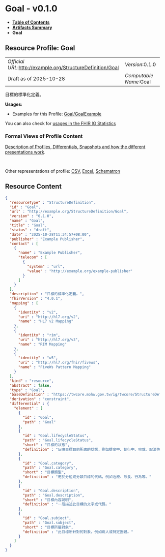 # Goal - v0.1.0

* [**Table of Contents**](toc.md)
* [**Artifacts Summary**](artifacts.md)
* **Goal**

## Resource Profile: Goal 

| | |
| :--- | :--- |
| *Official URL*:http://example.org/StructureDefinition/Goal | *Version*:0.1.0 |
| Draft as of 2025-10-28 | *Computable Name*:Goal |

 
目標的標準化定義。 

**Usages:**

* Examples for this Profile: [Goal/GoalExample](Goal-GoalExample.md)

You can also check for [usages in the FHIR IG Statistics](https://packages2.fhir.org/xig/fhir.example|current/StructureDefinition/Goal)

### Formal Views of Profile Content

 [Description of Profiles, Differentials, Snapshots and how the different presentations work](http://build.fhir.org/ig/FHIR/ig-guidance/readingIgs.html#structure-definitions). 

 

Other representations of profile: [CSV](StructureDefinition-Goal.csv), [Excel](StructureDefinition-Goal.xlsx), [Schematron](StructureDefinition-Goal.sch) 



## Resource Content

```json
{
  "resourceType" : "StructureDefinition",
  "id" : "Goal",
  "url" : "http://example.org/StructureDefinition/Goal",
  "version" : "0.1.0",
  "name" : "Goal",
  "title" : "Goal",
  "status" : "draft",
  "date" : "2025-10-28T11:34:57+08:00",
  "publisher" : "Example Publisher",
  "contact" : [
    {
      "name" : "Example Publisher",
      "telecom" : [
        {
          "system" : "url",
          "value" : "http://example.org/example-publisher"
        }
      ]
    }
  ],
  "description" : "目標的標準化定義。",
  "fhirVersion" : "4.0.1",
  "mapping" : [
    {
      "identity" : "v2",
      "uri" : "http://hl7.org/v2",
      "name" : "HL7 v2 Mapping"
    },
    {
      "identity" : "rim",
      "uri" : "http://hl7.org/v3",
      "name" : "RIM Mapping"
    },
    {
      "identity" : "w5",
      "uri" : "http://hl7.org/fhir/fivews",
      "name" : "FiveWs Pattern Mapping"
    }
  ],
  "kind" : "resource",
  "abstract" : false,
  "type" : "Goal",
  "baseDefinition" : "https://twcore.mohw.gov.tw/ig/twcore/StructureDefinition/Goal-twcore",
  "derivation" : "constraint",
  "differential" : {
    "element" : [
      {
        "id" : "Goal",
        "path" : "Goal"
      },
      {
        "id" : "Goal.lifecycleStatus",
        "path" : "Goal.lifecycleStatus",
        "short" : "目標的狀態",
        "definition" : "反映目標目前所處的狀態，例如提案中、執行中、完成、取消等。"
      },
      {
        "id" : "Goal.category",
        "path" : "Goal.category",
        "short" : "目標類型",
        "definition" : "用於分組或分類目標的代碼，例如治療、飲食、行為等。"
      },
      {
        "id" : "Goal.description",
        "path" : "Goal.description",
        "short" : "目標內容說明",
        "definition" : "一段描述此目標的文字或代碼。"
      },
      {
        "id" : "Goal.subject",
        "path" : "Goal.subject",
        "short" : "目標所屬對象",
        "definition" : "此目標所針對的對象，例如病人或特定團體。"
      }
    ]
  }
}

```
